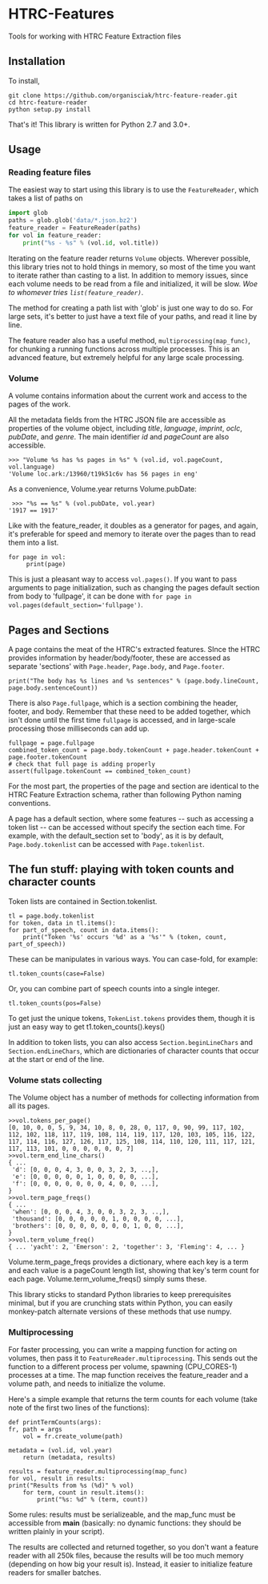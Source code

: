 HTRC-Features
=============

Tools for working with HTRC Feature Extraction files


## Installation

To install,

    git clone https://github.com/organisciak/htrc-feature-reader.git
    cd htrc-feature-reader
    python setup.py install

That's it! This library is written for Python 2.7 and 3.0+.

## Usage

### Reading feature files

The easiest way to start using this library is to use the `FeatureReader`, which takes a list of paths on 

```python
import glob
paths = glob.glob('data/*.json.bz2')
feature_reader = FeatureReader(paths)
for vol in feature_reader:
    print("%s - %s" % (vol.id, vol.title))
```

Iterating on the feature reader returns `Volume` objects.
Wherever possible, this library tries not to hold things in memory, so most of the time you want to iterate rather than casting to a list.
In addition to memory issues, since each volume needs to be read from a file and initialized, it will be slow. 
_Woe to whomever tries `list(feature_reader)`_.

The method for creating a path list with 'glob' is just one way to do so.
For large sets, it's better to just have a text file of your paths, and read it line by line.

The feature reader also has a useful method, `multiprocessing(map_func)`, for chunking a running functions across multiple processes.
This is an advanced feature, but extremely helpful for any large scale processing.

### Volume

A volume contains information about the current work and access to the pages of the work.

All the metadata fields from the HTRC JSON file are accessible as properties of the volume object, including _title_, _language_, _imprint_, _oclc_, _pubDate_, and _genre_. The main identifier _id_ and _pageCount_ are also accessible.

    >>> "Volume %s has %s pages in %s" % (vol.id, vol.pageCount, vol.language)
    'Volume loc.ark:/13960/t19k51c6v has 56 pages in eng'

As a convenience, Volume.year returns Volume.pubDate:

     >>> "%s == %s" % (vol.pubDate, vol.year)
    '1917 == 1917'

Like with the feature_reader, it doubles as a generator for pages, and again, it's preferable for speed and memory to iterate over the pages than to read them into a list.

    for page in vol:
         print(page)

This is just a pleasant way to access `vol.pages()`.
If you want to pass arguments to page initialization, such as changing the pages default section from body to 'fullpage', it can be done with `for page in vol.pages(default_section='fullpage')`. 

## Pages and Sections

A page contains the meat of the HTRC's extracted features.
SInce the HTRC provides information by header/body/footer, these are accessed as separate 'sections' with `Page.header`, `Page.body`, and `Page.footer`.

    print("The body has %s lines and %s sentences" % (page.body.lineCount, page.body.sentenceCount))

There is also `Page.fullpage`, which is a section combining the header, footer, and body.
Remember that these need to be added together, which isn't done until the first time `fullpage` is accessed, and in large-scale processing those milliseconds can add up.

    fullpage = page.fullpage
    combined_token_count = page.body.tokenCount + page.header.tokenCount + page.footer.tokenCount
    # check that full page is adding properly
    assert(fullpage.tokenCount == combined_token_count)

For the most part, the properties of the page and section are identical to the HTRC Feature Extraction schema, rather than following Python naming conventions.

A page has a default section, where some features -- such as accessing a token list -- can be accessed without specify the section each time. For example, with the default_section set to 'body', as it is by default, `Page.body.tokenlist` can be accessed with `Page.tokenlist`.

## The fun stuff: playing with token counts and character counts

Token lists are contained in Section.tokenlist.

    tl = page.body.tokenlist
    for token, data in tl.items():
	for part_of_speech, count in data.items():
		print("Token '%s' occurs '%d' as a '%s'" % (token, count, part_of_speech))

These can be manipulates in various ways. You can case-fold, for example:

    tl.token_counts(case=False)

Or, you can combine part of speech counts into a single integer.

    tl.token_counts(pos=False)

To get just the unique tokens, `TokenList.tokens` provides them, though it is just an easy way to get t1.token_counts().keys()

In addition to token lists, you can also access `Section.beginLineChars` and `Section.endLineChars`, which are dictionaries of character counts that occur at the start or end of the line.

### Volume stats collecting

The Volume object has a number of methods for collecting information from all its pages.

    >>vol.tokens_per_page()
    [0, 10, 0, 0, 5, 9, 34, 10, 8, 0, 28, 0, 117, 0, 90, 99, 117, 102, 112, 102, 118, 117, 119, 108, 114, 119, 117, 120, 103, 105, 116, 122, 117, 114, 116, 127, 126, 117, 125, 108, 114, 110, 120, 111, 117, 121, 117, 113, 101, 0, 0, 0, 0, 0, 0, 7]
    >>vol.term_end_line_chars()
    { ... 
     'd': [0, 0, 0, 4, 3, 0, 0, 3, 2, 3, ..,],
     'e': [0, 0, 0, 0, 0, 1, 0, 0, 0, 0, ...],
     'f': [0, 0, 0, 0, 0, 0, 0, 4, 0, 0, ...],
    }
    >>vol.term_page_freqs()
    { ... 
     'when': [0, 0, 0, 4, 3, 0, 0, 3, 2, 3, ..,],
     'thousand': [0, 0, 0, 0, 0, 1, 0, 0, 0, 0, ...],
     'brothers': [0, 0, 0, 0, 0, 0, 0, 1, 0, 0, ...],
    }
    >>vol.term_volume_freq()
    { ... 'yacht': 2, 'Emerson': 2, 'together': 3, 'Fleming': 4, ... }

Volume.term_page_freqs provides a dictionary, where each key is a term and each value is a pageCount length list, showing that key's term count for each page. Volume.term_volume_freqs() simply sums these.

This library sticks to standard Python libraries to keep prerequisites minimal, but if you are crunching stats within Python, you can easily monkey-patch alternate versions of these methods that use numpy.
 
### Multiprocessing

For faster processing, you can write a mapping function for acting on volumes, then pass it to `FeatureReader.multiprocessing`.
This sends out the function to a different process per volume, spawning (CPU_CORES-1) processes at a time.
The map function receives the feature_reader and a volume path, and needs to initialize the volume.

Here's a simple example that returns the term counts for each volume (take note of the first two lines of the functions):

    def printTermCounts(args):
	fr, path = args
        vol = fr.create_volume(path)

	metadata = (vol.id, vol.year)
        return (metadata, results)

    results = feature_reader.multiprocessing(map_func)
    for vol, result in results:
	print("Results from %s (%d)" % vol)
        for term, count in result.items():
            print("%s: %d" % (term, count))


Some rules: results must be serializeable, and the map_func must be accessible from __main__ (basically: no dynamic functions: they should be written plainly in your script).

The results are collected and returned together, so you don't want a feature reader with all 250k files, because the results will be too much memory (depending on how big your result is).
Instead, it easier to initialize feature readers for smaller batches.
